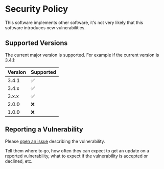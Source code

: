 # Security Policy

This software implements other software, it's not very likely that this software introduces new vulnerabilities.

## Supported Versions

The current major version is supported. For example if the current version is 3.4.1:

| Version | Supported          |
| ------- | ------------------ |
| 3.4.1   | :white_check_mark: |
| 3.4.x   | :white_check_mark: |
| 3.x.x   | :white_check_mark: |
| 2.0.0   | :x:                |
| 1.0.0   | :x:                |

## Reporting a Vulnerability

Please [open an issue](https://github.com/robertdebock/ansible-role-restore/issues) describing the vulnerability.

Tell them where to go, how often they can expect to get an update on a
reported vulnerability, what to expect if the vulnerability is accepted or
declined, etc.
